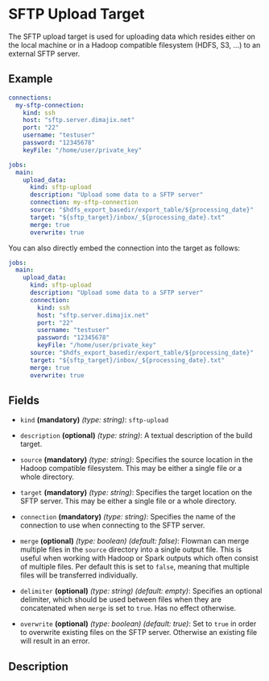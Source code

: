 # SFTP Upload Target
The SFTP upload target is used for uploading data which resides either on the local machine or
in a Hadoop compatible filesystem (HDFS, S3, ...) to an external SFTP server.

## Example
```yaml
connections:
  my-sftp-connection:
    kind: ssh
    host: "sftp.server.dimajix.net"
    port: "22"
    username: "testuser"
    password: "12345678"
    keyFile: "/home/user/private_key"

jobs:
  main:
    upload_data:
      kind: sftp-upload
      description: "Upload some data to a SFTP server"
      connection: my-sftp-connection
      source: "$hdfs_export_basedir/export_table/${processing_date}"
      target: "${sftp_target}/inbox/_${processing_date}.txt"
      merge: true
      overwrite: true
```
You can also directly embed the connection into the target as follows:
```yaml
jobs:
  main:
    upload_data:
      kind: sftp-upload
      description: "Upload some data to a SFTP server"
      connection:
        kind: ssh
        host: "sftp.server.dimajix.net"
        port: "22"
        username: "testuser"
        password: "12345678"
        keyFile: "/home/user/private_key"
      source: "$hdfs_export_basedir/export_table/${processing_date}"
      target: "${sftp_target}/inbox/_${processing_date}.txt"
      merge: true
      overwrite: true
```


## Fields
* `kind` **(mandatory)** *(type: string)*: `sftp-upload`

* `description` **(optional)** *(type: string)*: 
A textual description of the build target.

* `source` **(mandatory)** *(type: string)*:
Specifies the source location in the Hadoop compatible filesystem. This may be either a single
file or a whole directory.

* `target` **(mandatory)** *(type: string)*:
Specifies the target location on the SFTP server. This may be either a single file or a whole 
directory.

* `connection` **(mandatory)** *(type: string)*:
Specifies the name of the connection to use when connecting to the SFTP server.

* `merge` **(optional)** *(type: boolean)* *(default: false)*:
Flowman can merge multiple files in the `source` directory into a single output file. This is
useful when working with Hadoop or Spark outputs which often consist of multiple files. Per
default this is set to `false`, meaning that multiple files will be transferred individually.

* `delimiter` **(optional)** *(type: string)* *(default: empty)*:
Specifies an optional delimiter, which should be used between files when they are concatenated
when `merge` is set to `true`. Has no effect otherwise.

* `overwrite` **(optional)** *(type: boolean)* *(default: true)*:
Set to `true` in order to overwrite existing files on the SFTP server. Otherwise an existing
file will result in an error.

## Description
